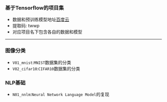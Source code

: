 ### 基于Tensorflow的项目集
- 数据和预训练模型地址[百度云](https://pan.baidu.com/s/1KmKw9nQlIj_l0O0d1nRFbg ) 
- 提取码: twwp  
- 对应项目名下包含各自的数据和模型
---

### 图像分类
- `V01_mnist`:`MNIST`数据集的分类
- `V02_cifar10`:`CIFAR10`数据集的分类

### NLP基础
- `N01_nnlm`:`Neural Network Language Model`的复现